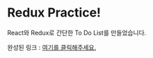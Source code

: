 # Redux Practice!

React와 Redux로 간단한 To Do List를 만들었습니다.

완성된 링크 : [여기를 클릭해주세요.](http://syjn99.github.io/redux-practice)